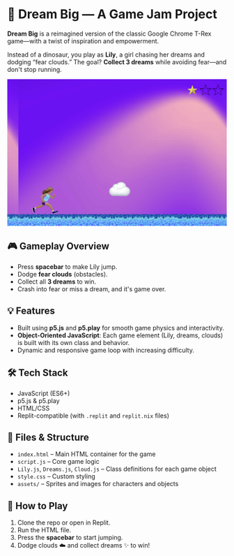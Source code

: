 
# 🌟 Dream Big — A Game Jam Project

**Dream Big** is a reimagined version of the classic Google Chrome T-Rex game—with a twist of inspiration and empowerment.

Instead of a dinosaur, you play as **Lily**, a girl chasing her dreams and dodging “fear clouds.” The goal? **Collect 3 dreams** while avoiding fear—and don't stop running.

![Game Screenshot](assets/dreambig-screenshot.png)

## 🎮 Gameplay Overview

- Press **spacebar** to make Lily jump.
- Dodge **fear clouds** (obstacles).
- Collect all **3 dreams** to win.
- Crash into fear or miss a dream, and it's game over.

## 💡 Features

- Built using **p5.js** and **p5.play** for smooth game physics and interactivity.
- **Object-Oriented JavaScript**: Each game element (Lily, dreams, clouds) is built with its own class and behavior.
- Dynamic and responsive game loop with increasing difficulty.

## 🛠️ Tech Stack

- JavaScript (ES6+)
- p5.js & p5.play
- HTML/CSS
- Replit-compatible (with `.replit` and `replit.nix` files)

## 📁 Files & Structure

- `index.html` – Main HTML container for the game
- `script.js` – Core game logic
- `Lily.js`, `Dreams.js`, `Cloud.js` – Class definitions for each game object
- `style.css` – Custom styling
- `assets/` – Sprites and images for characters and objects

## 🚀 How to Play

1. Clone the repo or open in Replit.
2. Run the HTML file.
3. Press the **spacebar** to start jumping.
4. Dodge clouds ☁️ and collect dreams ✨ to win!
